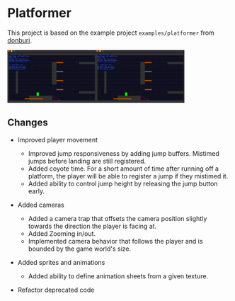 # Platformer
This project is based on the example project `examples/platformer` from [donburi](https://github.com/yohamta/donburi).

<a href="https://github.com/yohamta/donburi/tree/master/examples/platformer"><img width="200" src="./assets/images/example-donburi.gif"></a><img width="200" src="./assets/images/example.gif">

## Changes

- Improved player movement
    - Improved jump responsiveness by adding jump buffers. Mistimed jumps before landing are still registered. 
    - Added coyote time. For a short amount of time after running off a platform, the player will be able to register a jump if they mistimed it.
    - Added ability to control jump height by releasing the jump button early.

- Added cameras
    - Added a camera trap that offsets the camera position slightly towards the direction the player is facing at.
    - Added Zooming in/out.
    - Implemented camera behavior that follows the player and is bounded by the game world's size.

- Added sprites and animations
    - Added ability to define animation sheets from a given texture.

- Refactor deprecated code